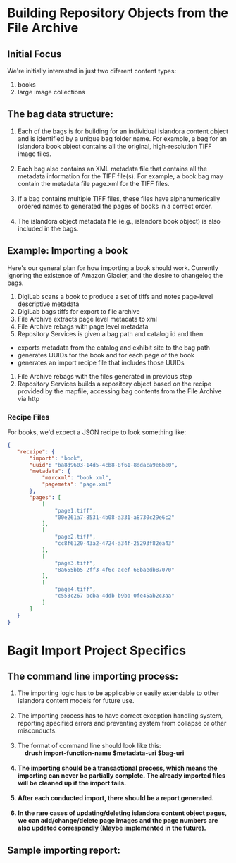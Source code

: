 # Building Repository Objects from the File Archive



## Initial Focus

We're initially interested in just two diferent content types:

1. books
2. large image collections


## The bag data structure:
1. Each of the bags is for building for an individual islandora content object and is identified by a unique bag folder name. For example, a bag for an islandora book object contains all the original, high-resolution TIFF image files.<br><br> 
1. Each bag also contains an XML metadata file that contains all the metadata information for the TIFF file(s). For example, a book bag may contain the metadata file page.xml for the TIFF files. <br><br>
1. If a bag contains multiple TIFF files, these files have alphanumerically ordered names to generated the pages of books in a correct order. <br><br>
1. The islandora object metadata file (e.g., islandora book object) is also included in the bags.


## Example: Importing a book

Here's our general plan for how importing a book should work. Currently
ignoring the existence of Amazon Glacier, and the desire to changelog the
bags.

1. DigiLab scans a book to produce a set of tiffs and notes page-level descriptive metadata
1. DigiLab bags tiffs for export to file archive
1. File Archive extracts page level metadata to xml
1. File Archive rebags with page level metadata
1. Repository Services is given a bag path and catalog id and then:
  * exports metadata from the catalog and exhibit site to the bag path
  * generates UUIDs for the book and for each page of the book
  * generates an import recipe file that includes those UUIDs
1. File Archive rebags with the files generated in previous step
1. Repository Services builds a repository object based on the recipe provided by the mapfile, accessing bag contents from the File Archive via http


### Recipe Files

For books, we'd expect a JSON recipe to look something like:

 
 ```json
 {
    "receipe": {
        "import": "book",
        "uuid": "ba8d9603-14d5-4cb8-8f61-8ddaca9e6be0",
        "metadata": {
            "marcxml": "book.xml",
            "pagemeta": "page.xml"
        },
        "pages": [
            [
                "page1.tiff",
                "00e261a7-8531-4b08-a331-a8730c29e6c2"
            ],
            [
                "page2.tiff",
                "cc8f6120-43a2-4724-a34f-25293f82ea43"
            ],
            [
                "page3.tiff",
                "8a655bb5-2ff3-4f6c-acef-68baedb87070"
            ],
            [
                "page4.tiff",
                "c553c267-bcba-4ddb-b9bb-0fe45ab2c3aa"
            ]
        ]
    }
}
```

# Bagit Import Project Specifics
 
 
## The command line importing process:
1. The importing logic has to be applicable or easily extendable to other islandora content models for future use.<br><br>
1. The importing process has to have correct exception handling system, reporting specified errors and preventing system from collapse or other misconducts.<br><br>
1. The format of command line should look like this:
<br>&nbsp;&nbsp;&nbsp;&nbsp;<b>drush import-function-name $metadata-uri $bag-uri<b><br><br>
1. The importing should be a transactional process, which means the importing can never be partially complete. The already imported files will be cleaned up if the import fails.<br><br>
1. After each conducted import, there should be a report generated.<br><br>
2. In the rare cases of updating/deleting islandora content object pages, we can add/change/delete page images and the page numbers are also updated correspondly (Maybe implemented in the future).

## Sample importing report:

 
